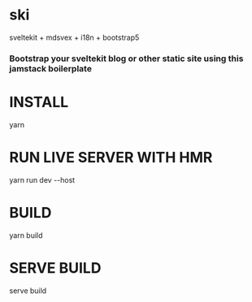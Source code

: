 # ski
sveltekit + mdsvex + i18n + bootstrap5

### Bootstrap your sveltekit blog or other static site using this jamstack boilerplate

# INSTALL

yarn

# RUN LIVE SERVER WITH HMR

yarn run dev --host

# BUILD

yarn build

# SERVE BUILD

serve build
